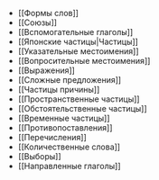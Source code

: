 - [[Формы слов]]
- [[Союзы]]
- [[Вспомогательные глаголы]]
- [[Японские частицы|Частицы]]
- [[Указательные местоимения]]
- [[Вопросительные местоимения]]
- [[Выражения]]
- [[Сложные предложения]]
- [[Частицы причины]]
- [[Пространственные частицы]]
- [[Обстоятельственные частицы]]
- [[Временные частицы]]
- [[Противопоставления]]
- [[Перечисления]]
- [[Количественные слова]]
- [[Выборы]]
- [[Направленные глаголы]]
